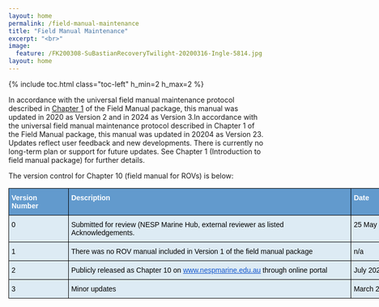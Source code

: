 ```yaml
---
layout: home
permalink: /field-manual-maintenance
title: "Field Manual Maintenance"
excerpt: "<br>"
image:
  feature: /FK200308-SuBastianRecoveryTwilight-20200316-Ingle-5814.jpg
layout: home
---
```

{% include toc.html class="toc-left" h_min=2 h_max=2 %}

In accordance with the universal field manual maintenance protocol described in [Chapter 1](https://introduction-field-manual.github.io/) of the Field Manual package, this manual was updated in 2020 as Version 2 and in 2024 as Version 3.In accordance with the universal field manual maintenance protocol described in Chapter 1 of the Field Manual package, this manual was updated in 20204 as Version 23. Updates reflect user feedback and new developments. There is currently no long-term plan or support for future updates. See Chapter 1 (Introduction to field manual package) for further details. 

 The version control for Chapter 10 (field manual for ROVs) is below:


<style type="text/css">
.tg  {border-collapse:collapse;border-spacing:0;}
.tg td{border-color:black;border-style:solid;border-width:1px;font-family:Arial, sans-serif;font-size:14px;
  overflow:hidden;padding:10px 5px;word-break:normal;}
.tg th{border-color:black;border-style:solid;border-width:1px;font-family:Arial, sans-serif;font-size:14px;
  font-weight:normal;overflow:hidden;padding:10px 5px;word-break:normal;}
.tg .tg-hacp{background-color:#DDEBF4;text-align:left;vertical-align:top}
.tg .tg-aoc0{background-color:#629ACD;color:#FFF;font-weight:bold;text-align:left;vertical-align:top}
</style>
<table class="tg" style="undefined;table-layout: fixed; width: 824px">
<colgroup>
<col style="width: 118px">
<col style="width: 559px">
<col style="width: 147px">
</colgroup>
<thead>
  <tr>
    <th class="tg-aoc0"><span style="font-weight:700;font-style:normal;text-decoration:none;color:#FFF;background-color:transparent">Version Number</span></th>
    <th class="tg-aoc0"><span style="font-weight:700;font-style:normal;text-decoration:none;color:#FFF;background-color:transparent">Description</span></th>
    <th class="tg-aoc0"><span style="font-weight:700;font-style:normal;text-decoration:none;color:#FFF;background-color:transparent">Date</span></th>
  </tr>
</thead>
<tbody>
  <tr>
    <td class="tg-hacp"><span style="font-weight:400;font-style:normal;text-decoration:none;color:#000;background-color:transparent">0</span></td>
    <td class="tg-hacp"><span style="font-weight:400;font-style:normal;text-decoration:none;color:#000;background-color:transparent">Submitted for review (NESP Marine Hub, external reviewer as listed Acknowledgements.</span></td>
    <td class="tg-hacp"><span style="font-weight:400;font-style:normal;text-decoration:none;color:#000;background-color:transparent">25 May 2020</span></td>
  </tr>
  <tr>
    <td class="tg-hacp"><span style="font-weight:400;font-style:normal;text-decoration:none;color:#000;background-color:transparent">1</span></td>
    <td class="tg-hacp"><span style="font-weight:400;font-style:normal;text-decoration:none;color:#000;background-color:transparent">There was no ROV manual included in Version 1 of the field manual package</span></td>
    <td class="tg-hacp"><span style="font-weight:400;font-style:normal;text-decoration:none;color:#000;background-color:transparent">n/a</span></td>
  </tr>
  <tr>
    <td class="tg-hacp"><span style="font-weight:400;font-style:normal;text-decoration:none;color:#000;background-color:transparent">2</span></td>
    <td class="tg-hacp"><span style="font-weight:400;font-style:normal;text-decoration:none;color:#000;background-color:transparent">Publicly released as Chapter 10 on </span><a href="http://www.nespmarine.edu.au/"><span style="font-weight:400;font-style:normal;text-decoration:underline;color:#15C;background-color:transparent">www.nespmarine.edu.au</span></a><span style="font-weight:400;font-style:normal;text-decoration:none;color:#000;background-color:transparent">  through online portal</span></td>
    <td class="tg-hacp"><span style="font-weight:400;font-style:normal;text-decoration:none;color:#000;background-color:transparent">July 2020</span></td>
  </tr>
  <tr>
    <td class="tg-hacp"><span style="font-weight:400;font-style:normal;text-decoration:none;color:#000;background-color:#DDEBF4">3</span></td>
    <td class="tg-hacp"><span style="font-weight:400;font-style:normal;text-decoration:none;color:#000;background-color:#DDEBF4">Minor updates </span></td>
    <td class="tg-hacp"><span style="font-weight:400;font-style:normal;text-decoration:none;color:#000;background-color:#DDEBF4">March 2024</span></td>
  </tr>
</tbody>
</table>
